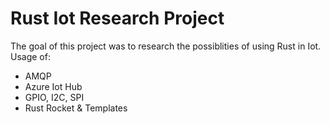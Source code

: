 # Rust Iot Research Project
The goal of this project was to research the possiblities of using Rust in Iot.
Usage of:
* AMQP 
* Azure Iot Hub
* GPIO, I2C, SPI
* Rust Rocket & Templates
